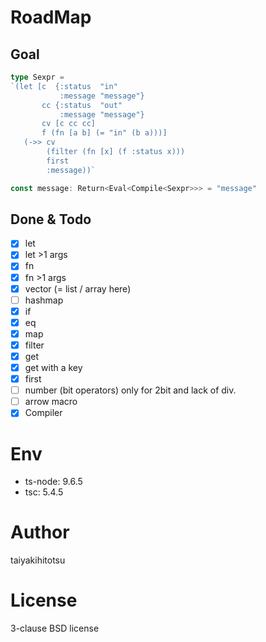 # RoadMap
## Goal
```typescript
type Sexpr =
`(let [c  {:status  "in"
           :message "message"}
       cc {:status  "out"
           :message "message"}
       cv [c cc cc]
       f (fn [a b] (= "in" (b a)))]
   (->> cv
        (filter (fn [x] (f :status x)))
        first
        :message))`

const message: Return<Eval<Compile<Sexpr>>> = "message"
```

## Done & Todo
- [x] let
- [x] let >1 args
- [x] fn
- [x] fn >1 args
- [x] vector (= list / array here)
- [ ] hashmap
- [x] if
- [x] eq
- [x] map
- [x] filter
- [x] get
- [x] get with a key
- [x] first
- [ ] number (bit operators)
only for 2bit and lack of div.
- [ ] arrow macro
- [x] Compiler

# Env
- ts-node: 9.6.5
- tsc: 5.4.5

# Author
taiyakihitotsu

# License
3-clause BSD license
